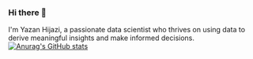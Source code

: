 ### Hi there 👋
I'm Yazan Hijazi, a passionate data scientist who thrives on using data to derive meaningful insights and make informed decisions.
[![Anurag's GitHub stats](https://github-readme-stats.vercel.app/api?username=yazanhijazii)](https://github.com/anuraghazra/github-readme-stats)
